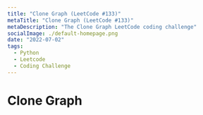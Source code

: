 ```yaml
---
title: "Clone Graph (LeetCode #133)"
metaTitle: "Clone Graph (LeetCode #133)"
metaDescription: "The Clone Graph LeetCode coding challenge"
socialImage: ./default-homepage.png
date: "2022-07-02"
tags:
  - Python
  - Leetcode
  - Coding Challenge
---
```


# Clone Graph

